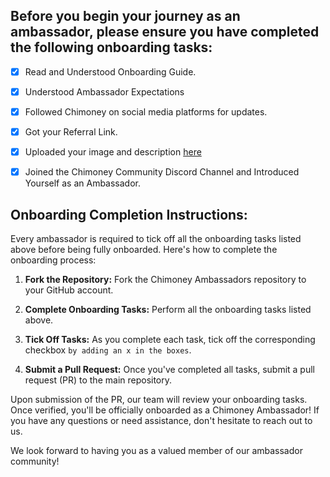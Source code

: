 ## Before you begin your journey as an ambassador, please ensure you have completed the following onboarding tasks:

- [x]  Read and Understood Onboarding Guide. 

- [x]  Understood Ambassador Expectations

- [x]  Followed Chimoney on social media platforms for updates.

- [x]  Got your Referral Link.
      
- [x]  Uploaded your image and description [here](https://forms.gle/qnfdTDSVqaC5vAbaA)

- [x]  Joined the Chimoney Community Discord Channel and Introduced Yourself as an Ambassador. 


## Onboarding Completion Instructions:

Every ambassador is required to tick off all the onboarding tasks listed above before being fully onboarded. Here's how to complete the onboarding process:

1. **Fork the Repository:** Fork the Chimoney Ambassadors repository to your GitHub account.

2. **Complete Onboarding Tasks:** Perform all the onboarding tasks listed above.

3. **Tick Off Tasks:** As you complete each task, tick off the corresponding checkbox `by adding an x in the boxes`.

4. **Submit a Pull Request:** Once you've completed all tasks, submit a pull request (PR) to the main repository.

Upon submission of the PR, our team will review your onboarding tasks. Once verified, you'll be officially onboarded as a Chimoney Ambassador! If you have any questions or need assistance, don't hesitate to reach out to us.

We look forward to having you as a valued member of our ambassador community!